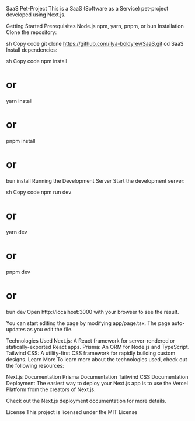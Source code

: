 SaaS Pet-Project
This is a SaaS (Software as a Service) pet-project developed using Next.js.

Getting Started
Prerequisites
Node.js
npm, yarn, pnpm, or bun
Installation
Clone the repository:

sh
Copy code
git clone https://github.com/ilya-boldyrev/SaaS.git
cd SaaS
Install dependencies:

sh
Copy code
npm install
# or
yarn install
# or
pnpm install
# or
bun install
Running the Development Server
Start the development server:

sh
Copy code
npm run dev
# or
yarn dev
# or
pnpm dev
# or
bun dev
Open http://localhost:3000 with your browser to see the result.

You can start editing the page by modifying app/page.tsx. The page auto-updates as you edit the file.

Technologies Used
Next.js: A React framework for server-rendered or statically-exported React apps.
Prisma: An ORM for Node.js and TypeScript.
Tailwind CSS: A utility-first CSS framework for rapidly building custom designs.
Learn More
To learn more about the technologies used, check out the following resources:

Next.js Documentation
Prisma Documentation
Tailwind CSS Documentation
Deployment
The easiest way to deploy your Next.js app is to use the Vercel Platform from the creators of Next.js.

Check out the Next.js deployment documentation for more details.

License
This project is licensed under the MIT License
